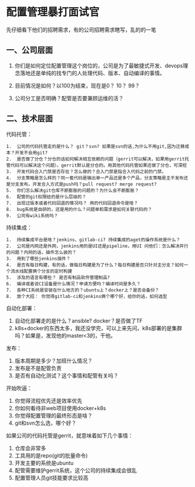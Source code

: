 # 配置管理暴打面试官

先仔细看下他们的招聘需求，有的公司招聘需求瞎写，乱的的一笔

## 一、公司层面

1. 你们是如何定位配置管理这个岗位的，公司是为了最敏捷式开发、devops理念落地还是单纯的找专门的人处理代码、版本、自动编译的事情。

2. 目前情况是如何？以100为结束，现在是0？ 10？ 99？

3. 公司分工是否明确？配管是否要兼顾运维的活？

   

## 二、技术层面

代码托管：

	1.  公司的代码托管走的是什么？ git？svn? 如果是svn的话,为什么不用git,因为迁移成本？开发不会用git?
 	2.  是否做了分仓？分仓的话如何解决相互依赖的问题（gerrit可以解决，如果用gerrit托管代码可以解决这个问题）。gerrit默认是分仓的。用其他代码托管如果还做了分仓，可深挖
 	3.  开发代码合入门禁是否存在？怎么做的？合入门禁是指合入代码之前的门禁。
 	4.  分支策略是怎么样的？同一套代码是输出单一产品还是多个产品，分支策略是主干发布还是分支发布。开发合入方式是push吗？pull request? merge request?
 	5.  你们怎么解决git仓库不断膨胀的问题的？为什么会不断膨胀？
 	6.  配管的git权限给的是什么层级的？
 	7.  出现过版本或者代码回退的情况吗？ 用的代码回退命令是啥？
 	8.  bug系统是自研的，还是用的什么？问题单和需求是如何关联代码的？
 	9.  公司有wiki系统吗？



持续集成：

	1.  持续集成平台是啥？jenkins、gitlab-ci? 持续集成的aget的操作系统是什么？
 	2.  公司是内网还是外网，jenkins用的是UI还是pipeline，用UI 问他们：怎么解决并行的问题？内网的话，插件怎么装的？
 	3.  用到了哪些jenkins插件？
 	4.  是否有每日构建，有的话，做每日构建是为了什么？每日构建是否只针对主分支？如何一个流水线配置俩个分支的定时构建
 	5.  涉及的语言有哪些？ 是否有制品软件管理制品?
 	6.  编译或者说CI设备是什么情况？申请方便吗？编译时间是多久？
 	7.  各种CI系统是安装在什么地方的？ubuntu上？docker上？是否会备份？
 	8.  放个大招： 你觉得gitlab-ci和jenkins俩个哪个好，给你的话，如何选型



自动化部署：

1. 自动化部署走的是什么？ansible? docker？是否做了TF
2. k8s+docker的东西太多，我还没学完，可以上来先问，k8s部署的是集群吗？如果是，发现他的master<3的，干他。





发布：

1. 版本周期是多少？加班什么情况？
2. 发布是不是配管负责
3. 是否有自动化测试？这个事情和配管有关吗？





开始吹逼：

1. 你觉得流程优先还是效率优先
2. 你如何看待非web项目使用docker+k8s
3. 你觉得配置管理的最终形态是啥？
4. git和svn怎么选，哪个好？

















如果公司的代码托管是gerrit，就意味着如下几个事情：

1. 仓库会非常多
2. 工具用的是repo(git的批量命令)
3. 开发主要的系统是ubuntu
4. 配管需要维护gerrit系统，这个公司的持续集成会很乱
5. 配置管理人员git技能要求比较高